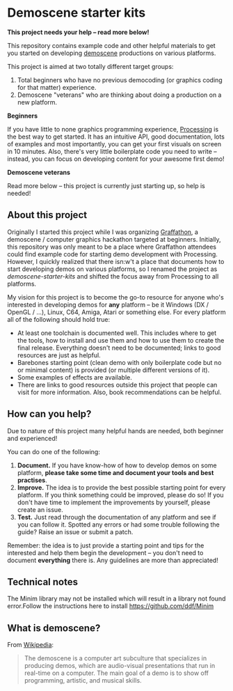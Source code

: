 # Demoscene starter kits

**This project needs your help – read more below!**

This repository contains example code and other helpful materials to get you started on developing [demoscene](http://en.wikipedia.org/wiki/Demoscene) productions on various platforms.

This project is aimed at two totally different target groups:

1. Total beginners who have no previous democoding (or graphics coding for that matter) experience.
2. Demoscene "veterans" who are thinking about doing a production on a new platform.  

**Beginners**

If you have little to none graphics programming experience, [Processing](processing/README.md) is the best way to get started. It has an intuitive API, good documentation, lots of examples and most importantly, you can get your first visuals on screen in 10 minutes. Also, there's very little boilerplate code you need to write – instead, you can focus on developing content for your awesome first demo!

**Demoscene veterans**

Read more below – this project is currently just starting up, so help is needed!


## About this project

Originally I started this project while I was organizing [Graffathon](http://graffathon.fi/in-english), a demoscene / computer graphics hackathon targeted at beginners. Initially, this repository was only meant to be a place where Graffathon attendees could find example code for starting demo development with Processing. However, I quickly realized that there isn:w't a place that documents how to start developing demos on various platforms, so I renamed the project as *demoscene-starter-kits* and shifted the focus away from Processing to all platforms.

My vision for this project is to become the go-to resource for anyone who's interested in developing demos for **any** platform – be it Windows (DX / OpenGL / ...), Linux, C64, Amiga, Atari or something else. For every platform all of the following should hold true:

- At least one toolchain is documented well. This includes where to get the tools, how to install and use them and how to use them to create the final release. Everything doesn't need to be documented; links to good resources are just as helpful.
- Barebones starting point (clean demo with only boilerplate code but no or minimal content) is provided (or multiple different versions of it).
- Some examples of effects are available.
- There are links to good resources outside this project that people can visit for more information. Also, book recommendations can be helpful.


## How can you help?

Due to nature of this project many helpful hands are needed, both beginner and experienced!

You can do one of the following:

1. **Document.** If you have know-how of how to develop demos on some platform, **please take some time and document your tools and best practises**. 
2. **Improve.** The idea is to provide the best possible starting point for every platform. If you think something could be improved, please do so! If you don't have time to implement the improvements by yourself, please create an issue.
3. **Test.** Just read through the documentation of any platform and see if you can follow it. Spotted any errors or had some trouble following the guide? Raise an issue or submit a patch.

Remember: the idea is to just provide a starting point and tips for the interested and help them begin the development – you don't need to document **everything** there is. Any guidelines are more than appreciated!


## Technical notes

The Minim library may not be installed which will result in a library not found error.Follow the instructions here to install https://github.com/ddf/Minim

## What is demoscene?

From [Wikipedia](http://en.wikipedia.org/wiki/Demoscene): 

> The demoscene is a computer art subculture that specializes in producing demos, which are audio-visual presentations that run in real-time on a computer. The main goal of a demo is to show off programming, artistic, and musical skills.
